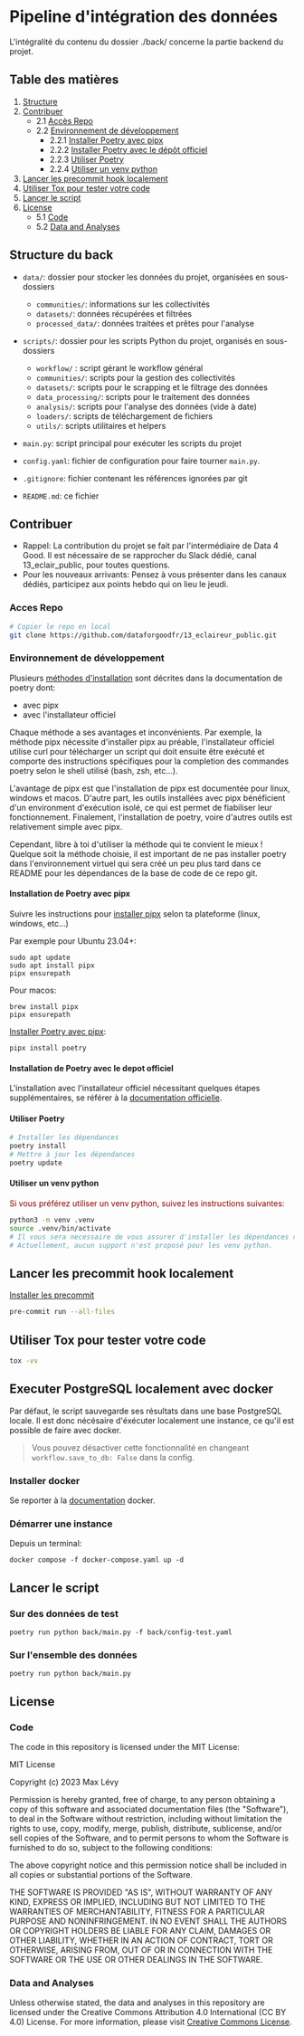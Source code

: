 # Pipeline d'intégration des données

L'intégralité du contenu du dossier ./back/ concerne la partie backend du projet.



## Table des matières

1. [Structure](#structure-du-back)
2. [Contribuer](#contribuer)
    - 2.1 [Accès Repo](#acces-repo)
    - 2.2 [Environnement de développement](#environnement-de-développement)
        - 2.2.1 [Installer Poetry avec pipx](#installation-de-poetry-avec-pipx)
        - 2.2.2 [Installer Poetry avec le dépôt officiel](#installation-de-poetry-avec-le-depot-officiel)
        - 2.2.3 [Utiliser Poetry](#utiliser-poetry)
        - 2.2.4 [Utiliser un venv python](#utiliser-un-venv-python)
3. [Lancer les precommit hook localement](#lancer-les-precommit-hook-localement)
4. [Utiliser Tox pour tester votre code](#utiliser-tox-pour-test-votre-code)
5. [Lancer le script](#lancer-le-script)
6. [License](#license)
    - 5.1 [Code](#code)
    - 5.2 [Data and Analyses](#data-and-analyses)





## Structure du back

- `data/`: dossier pour stocker les données du projet, organisées en sous-dossiers

    - `communities/`: informations sur les collectivités
    - `datasets/`: données récupérées et filtrées
    - `processed_data/`: données traitées et prêtes pour l'analyse
- `scripts/`: dossier pour les scripts Python du projet, organisés en sous-dossiers
    - `workflow/` : script gérant le workflow général
    - `communities/`: scripts pour la gestion des collectivités
    - `datasets/`: scripts pour le scrapping et le filtrage des données
    - `data_processing/`: scripts pour le traitement des données
    - `analysis/`: scripts pour l'analyse des données (vide à date)
    - `loaders/`: scripts de téléchargement de fichiers
    - `utils/`: scripts utilitaires et helpers
- `main.py`: script principal pour exécuter les scripts du projet
- `config.yaml`: fichier de configuration pour faire tourner `main.py`.
 - `.gitignore`: fichier contenant les références ignorées par git
- `README.md`: ce fichier



## Contribuer

- Rappel: La contribution du projet se fait par l'intermédiaire de Data 4 Good. Il est nécessaire de se rapprocher du Slack dédié, canal 13_eclair_public, pour toutes questions.
- Pour les nouveaux arrivants: Pensez à vous présenter dans les canaux dédiés, participez aux points hebdo qui on lieu le jeudi.


### Acces Repo


``` bash
# Copier le repo en local
git clone https://github.com/dataforgoodfr/13_eclaireur_public.git
```


### Environnement de développement


Plusieurs [méthodes d'installation](https://python-poetry.org/docs/#installation) sont décrites dans la documentation de poetry dont:

- avec pipx
- avec l'installateur officiel

Chaque méthode a ses avantages et inconvénients. Par exemple, la méthode pipx nécessite d'installer pipx au préable, l'installateur officiel utilise curl pour télécharger un script qui doit ensuite être exécuté et comporte des instructions spécifiques pour la completion des commandes poetry selon le shell utilisé (bash, zsh, etc...).

L'avantage de pipx est que l'installation de pipx est documentée pour linux, windows et macos. D'autre part, les outils installées avec pipx bénéficient d'un environment d'exécution isolé, ce qui est permet de fiabiliser leur fonctionnement. Finalement, l'installation de poetry, voire d'autres outils est relativement simple avec pipx.

Cependant, libre à toi d'utiliser la méthode qui te convient le mieux ! Quelque soit la méthode choisie, il est important de ne pas installer poetry dans l'environnement virtuel qui sera créé un peu plus tard dans ce README pour les dépendances de la base de code de ce repo git.

#### Installation de Poetry avec pipx

Suivre les instructions pour [installer pipx](https://pipx.pypa.io/stable/#install-pipx) selon ta plateforme (linux, windows, etc...)

Par exemple pour Ubuntu 23.04+:

    sudo apt update
    sudo apt install pipx
    pipx ensurepath

Pour macos:

    brew install pipx
    pipx ensurepath

[Installer Poetry avec pipx](https://python-poetry.org/docs/#installing-with-pipx):

    pipx install poetry



#### Installation de Poetry avec le depot officiel

L'installation avec l'installateur officiel nécessitant quelques étapes supplémentaires,
se référer à la [documentation officielle](https://python-poetry.org/docs/#installing-with-the-official-installer).


#### Utiliser Poetry

``` bash
# Installer les dépendances
poetry install
# Mettre à jour les dépendances
poetry update
```


#### Utiliser un venv python

<span style="color: darkred;">Si vous préférez utiliser un venv python, suivez les instructions suivantes:</span>

``` bash
python3 -m venv .venv
source .venv/bin/activate
# Il vous sera necessaire de vous assurer d'installer les dépendances requises, poetry ne générant pas de requirements.txt par défaut.
# Actuellement, aucun support n'est proposé pour les venv python.
```



## Lancer les precommit hook localement

[Installer les precommit](https://pre-commit.com/)
``` bash
pre-commit run --all-files
```


## Utiliser Tox pour tester votre code
``` bash
tox -vv
```

## Executer PostgreSQL localement avec docker
Par défaut, le script sauvegarde ses résultats dans une base PostgreSQL locale. Il est donc nécésaire d'éxécuter localement une instance, ce qu'il est possible de faire avec docker.

> Vous pouvez désactiver cette fonctionnalité en changeant `workflow.save_to_db: False` dans la config.

### Installer docker
Se reporter à la [documentation](https://docs.docker.com/engine/install/) docker.

### Démarrer une instance
Depuis un terminal:

    docker compose -f docker-compose.yaml up -d

## Lancer le script
### Sur des données de test

    poetry run python back/main.py -f back/config-test.yaml

### Sur l'ensemble des données

    poetry run python back/main.py


## License

### Code

The code in this repository is licensed under the MIT License:

MIT License

Copyright (c) 2023 Max Lévy

Permission is hereby granted, free of charge, to any person obtaining a copy of this software and associated documentation files (the "Software"), to deal in the Software without restriction, including without limitation the rights to use, copy, modify, merge, publish, distribute, sublicense, and/or sell copies of the Software, and to permit persons to whom the Software is furnished to do so, subject to the following conditions:

The above copyright notice and this permission notice shall be included in all copies or substantial portions of the Software.

THE SOFTWARE IS PROVIDED "AS IS", WITHOUT WARRANTY OF ANY KIND, EXPRESS OR IMPLIED, INCLUDING BUT NOT LIMITED TO THE WARRANTIES OF MERCHANTABILITY, FITNESS FOR A PARTICULAR PURPOSE AND NONINFRINGEMENT. IN NO EVENT SHALL THE AUTHORS OR COPYRIGHT HOLDERS BE LIABLE FOR ANY CLAIM, DAMAGES OR OTHER LIABILITY, WHETHER IN AN ACTION OF CONTRACT, TORT OR OTHERWISE, ARISING FROM, OUT OF OR IN CONNECTION WITH THE SOFTWARE OR THE USE OR OTHER DEALINGS IN THE SOFTWARE.

### Data and Analyses

Unless otherwise stated, the data and analyses in this repository are licensed under the Creative Commons Attribution 4.0 International (CC BY 4.0) License. For more information, please visit [Creative Commons License](https://creativecommons.org/licenses/by/4.0/).
